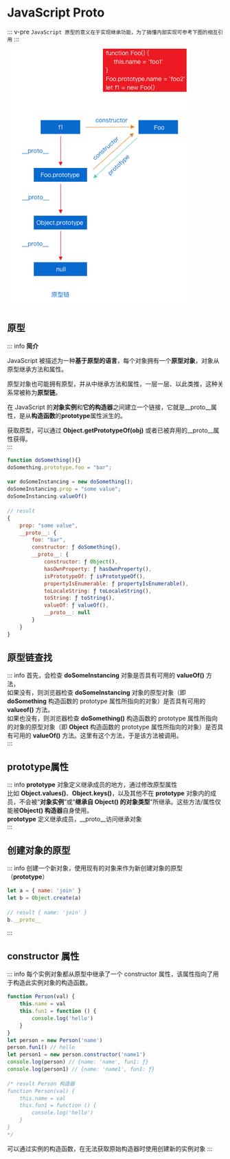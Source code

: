 # JavaScript Proto

::: v-pre
`JavaScript 原型的意义在于实现继承功能，为了搞懂内部实现可参考下图的相互引用`
:::

![proto.png](./assets/proto.png)

## 原型
::: info
**简介**  

JavaScript 被描述为一种**基于原型的语言**，每个对象拥有一个**原型对象**，对象从原型继承方法和属性。  

原型对象也可能拥有原型，并从中继承方法和属性，一层一层、以此类推，这种关系常被称为**原型链**。  

在 JavaScript 的**对象实例**和**它的构造器**之间建立一个链接，它就是__proto__属性，是从**构造函数**的**prototype**属性派生的。  

获取原型，可以通过 **Object.getPrototypeOf(obj)** 或者已被弃用的__proto__属性获得。  
:::
```js
function doSomething(){}
doSomething.prototype.foo = "bar"; 

var doSomeInstancing = new doSomething();
doSomeInstancing.prop = "some value";
doSomeInstancing.valueOf()

// result
{
    prop: "some value",
    __proto__: {
        foo: "bar",
        constructor: ƒ doSomething(),
        __proto__: {
            constructor: ƒ Object(),
            hasOwnProperty: ƒ hasOwnProperty(),
            isPrototypeOf: ƒ isPrototypeOf(),
            propertyIsEnumerable: ƒ propertyIsEnumerable(),
            toLocaleString: ƒ toLocaleString(),
            toString: ƒ toString(),
            valueOf: ƒ valueOf(),
            __proto__: null
        }
    }
}
```
## 原型链查找
::: info
首先，会检查 **doSomeInstancing** 对象是否具有可用的 **valueOf()** 方法，  
如果没有，则浏览器检查 **doSomeInstancing** 对象的原型对象（即 **doSomething** 构造函数的 prototype 属性所指向的对象）是否具有可用的 **valueof()** 方法。  
如果也没有，则浏览器检查 **doSomething()** 构造函数的 prototype 属性所指向的对象的原型对象（即 **Object** 构造函数的 prototype 属性所指向的对象）是否具有可用的 **valueOf()** 方法。这里有这个方法，于是该方法被调用。  
:::

## prototype属性  
::: info
**prototype** 对象定义继承成员的地方，通过修改原型属性  
比如 **Object.values()**、**Object.keys()**，以及其他不在 **prototype** 对象内的成员，不会被“**对象实例**”或“**继承自 Object() 的对象类型**”所继承。这些方法/属性仅能被**Object() 构造器**自身使用。  
**prototype** 定义继承成员，__proto__访问继承对象  
:::

## 创建对象的原型
::: info
创建一个新对象，使用现有的对象来作为新创建对象的原型（**prototype**）
```js
let a = { name: 'join' }
let b = Object.create(a)

// result { name: 'join' }
b.__proto__
```
:::

## constructor 属性
::: info
每个实例对象都从原型中继承了一个 constructor 属性，该属性指向了用于构造此实例对象的构造函数。
```js
function Person(val) {
    this.name = val
    this.fun1 = function () {
        console.log('hello')
    }
}
let person = new Person('name')
person.fun1() // hello
let person1 = new person.constructor('name1')
console.log(person) // {name: 'name', fun1: ƒ}
console.log(person1) // {name: 'name1', fun1: ƒ}

/* result Person 构造器
function Person(val) {
    this.name = val
    this.fun1 = function () {
        console.log('hello')
    }
}
*/
```
可以通过实例的构造函数，在无法获取原始构造器时使用创建新的实例对象
:::

